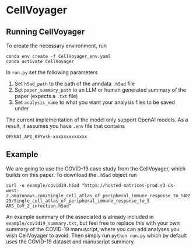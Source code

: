 # CellVoyager
## Running CellVoyager
To create the necessary environment, run
```
conda env create -f CellVoyager_env.yaml
conda activate CellVoyager
```
In `run.py` set the following parameters
1. Set `h5ad_path` to the path of the anndata `.h5ad` file
2. Set `paper_summary_path` to an LLM or human generated summary of the paper (expects a `.txt` file)
3. Set `analysis_name` to what you want your analysis files to be saved under

The current implementation of the model only support OpenAI models. As a result, it assumes you have `.env` file that contains
```
OPENAI_API_KEY=sk-xxxxxxxxxxxxx
```

## Example
We are going to use the COVID-19 case study from the CellVoyager, which builds on this paper.
To download the `.h5ad` object run
```
curl -o example/covid19.h5ad "https://hosted-matrices-prod.s3-us-
west-2.amazonaws.com/Single_cell_atlas_of_peripheral_immune_response_to_SARS_CoV_2_infection-25/Single_cell_atlas_of_peripheral_immune_response_to_S
ARS_CoV_2_infection.h5ad"
```
An example summary of the associated is already included in `example/covid19_summary.txt`, but feel free to replace this with your own summary of the COVID-19 manuscript, where you can add analyses you wish CellVoyager to avoid.
Then simply run `python run.py` which by default uses the COVID-19 dataset and manuscript summary.
